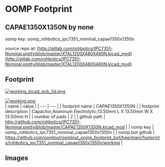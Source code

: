 # OOMP Footprint  
## CAPAE1350X1350N  by none  
  
oomp key: oomp_rohbotics_ipc7351_nominal_capae1350x1350n  
  
source repo at: [http://gitlab.com/rohbotics/IPC7351-Nominal.pretty/blob/master/XTAL1200X480X460N.kicad_mod](http://gitlab.com/rohbotics/IPC7351-Nominal.pretty/blob/master/XTAL1200X480X460N.kicad_mod)  
## Footprint  
  
[![working_kicad_pcb_3d.png](working_kicad_pcb_3d_600.png)](working_kicad_pcb_3d.png)  
  
[![working.png](working_600.png)](working.png)  
| name | value | 
| --- | --- | 
| footprint name | CAPAE1350X1350N | 
| footprint description | Capacitor,Aluminum Electrolytic;13.50mm L X 13.50mm W X 13.50mm H | 
| number of pads | 2 | 
| github path | http://github.com/rohbotics/IPC7351-Nominal.pretty/blob/master/CAPAE1350X1350N.kicad_mod | 
| oomp key | oomp_rohbotics_ipc7351_nominal_capae1350x1350n | 
| oomp bot github | https://github.com/oomlout/oomlout_oomp_footprint_bot/tree/main/footprints/rohbotics_ipc7351_nominal_capae1350x1350n/working | 
## Images  
